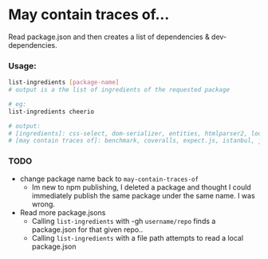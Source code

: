 # May contain traces of...

Read package.json and then creates a list of dependencies & dev-dependencies.

### Usage:
```sh
list-ingredients [package-name]
# output is a the list of ingredients of the requested package

# eg:
list-ingredients cheerio

# output:
# [ingredients]: css-select, dom-serializer, entities, htmlparser2, lodash
# [may contain traces of]: benchmark, coveralls, expect.js, istanbul, jquery, jsdom, jshint, mocha, xyz

```

### TODO
- change package name back to `may-contain-traces-of`
  - Im new to npm publishing, I deleted a package and thought I could immediately publish the same package under the same name. I was wrong.
- Read more package.jsons
  - Calling `list-ingredients` with -gh `username/repo` finds a package.json for that given repo..
  - Calling `list-ingredients` with a file path attempts to read a local package.json

